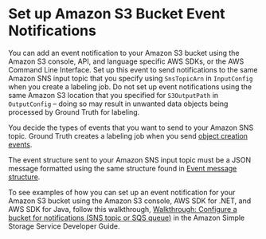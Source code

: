 # Set up Amazon S3 Bucket Event Notifications<a name="sms-streaming-s3-setup"></a>

You can add an event notification to your Amazon S3 bucket using the Amazon S3 console, API, and language specific AWS SDKs, or the AWS Command Line Interface\. Set up this event to send notifications to the same Amazon SNS input topic that you specify using `SnsTopicArn` in `InputConfig` when you create a labeling job\. Do not set up event notifications using the same Amazon S3 location that you specified for `S3OutputPath` in `OutputConfig` – doing so may result in unwanted data objects being processed by Ground Truth for labeling\.

You decide the types of events that you want to send to your Amazon SNS topic\. Ground Truth creates a labeling job when you send [object creation events](https://docs.aws.amazon.com/AmazonS3/latest/user-guide/enable-event-notifications.html#enable-event-notifications-types)\. 

The event structure sent to your Amazon SNS input topic must be a JSON message formatted using the same structure found in [Event message structure](https://docs.aws.amazon.com/AmazonS3/latest/dev/notification-content-structure.html)\.

To see examples of how you can set up an event notification for your Amazon S3 bucket using the Amazon S3 console, AWS SDK for \.NET, and AWS SDK for Java, follow this walkthrough, [Walkthrough: Configure a bucket for notifications \(SNS topic or SQS queue\)](https://docs.aws.amazon.com/AmazonS3/latest/dev/ways-to-add-notification-config-to-bucket.html) in the Amazon Simple Storage Service Developer Guide\.